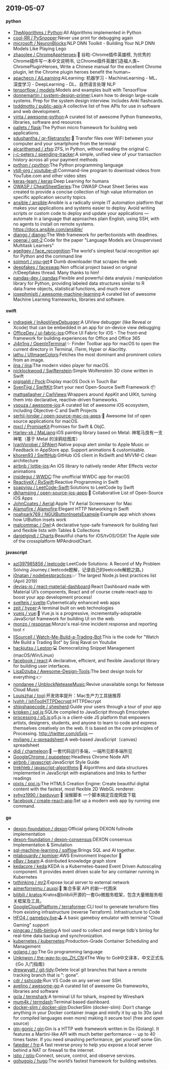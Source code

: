 ## 2019-05-07

#### python
* [TheAlgorithms / Python](https://github.com/TheAlgorithms/Python):All Algorithms implemented in Python
* [cool-RR / PySnooper](https://github.com/cool-RR/PySnooper):Never use print for debugging again
* [microsoft / NeuronBlocks](https://github.com/microsoft/NeuronBlocks):NLP DNN Toolkit - Building Your NLP DNN Models Like Playing Lego
* [zhaoolee / ChromeAppHeroes](https://github.com/zhaoolee/ChromeAppHeroes):🌈
谷粒-Chrome插件英雄榜, 为优秀的Chrome插件写一本中文说明书, 让Chrome插件英雄们造福人类~ ChromePluginHeroes, Write a Chinese manual for the excellent Chrome plugin, let the Chrome plugin heroes benefit the human~
* [apachecn / AiLearning](https://github.com/apachecn/AiLearning):AiLearning: 机器学习 - MachineLearning - ML、深度学习 - DeepLearning - DL、自然语言处理 NLP
* [tensorflow / models](https://github.com/tensorflow/models):Models and examples built with TensorFlow
* [donnemartin / system-design-primer](https://github.com/donnemartin/system-design-primer):Learn how to design large-scale systems. Prep for the system design interview. Includes Anki flashcards.
* [toddmotto / public-apis](https://github.com/toddmotto/public-apis):A collective list of free APIs for use in software and web development.
* [vinta / awesome-python](https://github.com/vinta/awesome-python):A curated list of awesome Python frameworks, libraries, software and resources
* [pallets / flask](https://github.com/pallets/flask):The Python micro framework for building web applications.
* [sdushantha / qr-filetransfer](https://github.com/sdushantha/qr-filetransfer):📡
Transfer files over WiFi between your computer and your smartphone from the terminal
* [alcarithemad / zfsp](https://github.com/alcarithemad/zfsp):ZFS, in Python, without reading the original C.
* [j-c-peters / spending-tracker](https://github.com/j-c-peters/spending-tracker):A simple, unified view of your transaction history across all your payment methods
* [python / cpython](https://github.com/python/cpython):The Python programming language
* [ytdl-org / youtube-dl](https://github.com/ytdl-org/youtube-dl):Command-line program to download videos from YouTube.com and other video sites
* [keras-team / keras](https://github.com/keras-team/keras):Deep Learning for humans
* [OWASP / CheatSheetSeries](https://github.com/OWASP/CheatSheetSeries):The OWASP Cheat Sheet Series was created to provide a concise collection of high value information on specific application security topics.
* [ansible / ansible](https://github.com/ansible/ansible):Ansible is a radically simple IT automation platform that makes your applications and systems easier to deploy. Avoid writing scripts or custom code to deploy and update your applications — automate in a language that approaches plain English, using SSH, with no agents to install on remote systems. https://docs.ansible.com/ansible/
* [django / django](https://github.com/django/django):The Web framework for perfectionists with deadlines.
* [openai / gpt-2](https://github.com/openai/gpt-2):Code for the paper "Language Models are Unsupervised Multitask Learners"
* [ageitgey / face_recognition](https://github.com/ageitgey/face_recognition):The world's simplest facial recognition api for Python and the command line
* [soimort / you-get](https://github.com/soimort/you-get):⏬
Dumb downloader that scrapes the web
* [deepfakes / faceswap](https://github.com/deepfakes/faceswap):Non official project based on original /r/Deepfakes thread. Many thanks to him!
* [pandas-dev / pandas](https://github.com/pandas-dev/pandas):Flexible and powerful data analysis / manipulation library for Python, providing labeled data structures similar to R data.frame objects, statistical functions, and much more
* [josephmisiti / awesome-machine-learning](https://github.com/josephmisiti/awesome-machine-learning):A curated list of awesome Machine Learning frameworks, libraries and software.

#### swift
* [indragiek / InAppViewDebugger](https://github.com/indragiek/InAppViewDebugger):A UIView debugger (like Reveal or Xcode) that can be embedded in an app for on-device view debugging
* [OfficeDev / ui-fabric-ios](https://github.com/OfficeDev/ui-fabric-ios):Office UI Fabric for iOS - The front-end framework for building experiences for Office and Office 365
* [Ji4n1ng / OpenInTerminal](https://github.com/Ji4n1ng/OpenInTerminal):✨
Finder Toolbar app for macOS to open the current directory in Terminal, iTerm, Hyper or Alacritty.
* [jathu / UIImageColors](https://github.com/jathu/UIImageColors):Fetches the most dominant and prominent colors from an image.
* [iina / iina](https://github.com/iina/iina):The modern video player for macOS.
* [nicklockwood / Swiftenstein](https://github.com/nicklockwood/Swiftenstein):Simple Wolfenstein 3D clone written in Swift
* [pigigaldi / Pock](https://github.com/pigigaldi/Pock):Display macOS Dock in Touch Bar
* [SvenTiigi / SwiftKit](https://github.com/SvenTiigi/SwiftKit):Start your next Open-Source Swift Framework
📦
* [mattgallagher / CwlViews](https://github.com/mattgallagher/CwlViews):Wrappers around AppKit and UIKit, turning them into declarative, reactive-driven frameworks.
* [vsouza / awesome-ios](https://github.com/vsouza/awesome-ios):A curated list of awesome iOS ecosystem, including Objective-C and Swift Projects
* [serhii-londar / open-source-mac-os-apps](https://github.com/serhii-londar/open-source-mac-os-apps):🚀
Awesome list of open source applications for macOS.
* [mxcl / PromiseKit](https://github.com/mxcl/PromiseKit):Promises for Swift & ObjC.
* [Harley-xk / MaLiang](https://github.com/Harley-xk/MaLiang):iOS painting library based on Metal. 神笔马良有一支神笔（基于 Metal 的涂鸦绘图库）
* [IvanVorobei / SPAlert](https://github.com/IvanVorobei/SPAlert):Native popup alert similar to Apple Music or Feedback in AppStore app. Support animations & customisable.
* [khoren93 / SwiftHub](https://github.com/khoren93/SwiftHub):GitHub iOS client in RxSwift and MVVM-C clean architecture
* [airbnb / lottie-ios](https://github.com/airbnb/lottie-ios):An iOS library to natively render After Effects vector animations
* [insidegui / WWDC](https://github.com/insidegui/WWDC):The unofficial WWDC app for macOS
* [ReactiveX / RxSwift](https://github.com/ReactiveX/RxSwift):Reactive Programming in Swift
* [soapyigu / LeetCode-Swift](https://github.com/soapyigu/LeetCode-Swift):Solutions to LeetCode by Swift
* [dkhamsing / open-source-ios-apps](https://github.com/dkhamsing/open-source-ios-apps):📱
Collaborative List of Open-Source iOS Apps
* [JohnCoates / Aerial](https://github.com/JohnCoates/Aerial):Apple TV Aerial Screensaver for Mac
* [Alamofire / Alamofire](https://github.com/Alamofire/Alamofire):Elegant HTTP Networking in Swift
* [noahsark769 / NGUIButtonInsetsExample](https://github.com/noahsark769/NGUIButtonInsetsExample):Example app which shows how UIButton insets work
* [malcommac / Owl](https://github.com/malcommac/Owl):A declarative type-safe framework for building fast and flexible lists with Tables & Collections
* [danielgindi / Charts](https://github.com/danielgindi/Charts):Beautiful charts for iOS/tvOS/OSX! The Apple side of the crossplatform MPAndroidChart.

#### javascript
* [azl397985856 / leetcode](https://github.com/azl397985856/leetcode):LeetCode Solutions: A Record of My Problem Solving Journey.( leetcode题解，记录自己的leetcode解题之路。)
* [i0natan / nodebestpractices](https://github.com/i0natan/nodebestpractices):✅
The largest Node.js best practices list (April 2019)
* [devias-io / react-material-dashboard](https://github.com/devias-io/react-material-dashboard):React Dashboard made with Material UI’s components, React and of course create-react-app to boost your app development process!
* [sveltejs / svelte](https://github.com/sveltejs/svelte):Cybernetically enhanced web apps
* [zeit / hyper](https://github.com/zeit/hyper):A terminal built on web technologies
* [vuejs / vue](https://github.com/vuejs/vue):🖖
Vue.js is a progressive, incrementally-adoptable JavaScript framework for building UI on the web.
* [monzo / response](https://github.com/monzo/response):Monzo's real-time incident response and reporting tool
⚡️
* [llSourcell / Watch-Me-Build-a-Trading-Bot](https://github.com/llSourcell/Watch-Me-Build-a-Trading-Bot):This is the code for "Watch Me Build a Trading Bot" by Siraj Raval on Youtube
* [hackjutsu / Lepton](https://github.com/hackjutsu/Lepton):💻
Democratizing Snippet Management (macOS/Win/Linux)
* [facebook / react](https://github.com/facebook/react):A declarative, efficient, and flexible JavaScript library for building user interfaces.
* [LisaDziuba / Awesome-Design-Tools](https://github.com/LisaDziuba/Awesome-Design-Tools):The best design tools for everything
👉
* [nondanee / UnblockNeteaseMusic](https://github.com/nondanee/UnblockNeteaseMusic):Revive unavailable songs for Netease Cloud Music
* [Louiszhai / tool](https://github.com/Louiszhai/tool):开发效率提升：Mac生产力工具链推荐
* [lyxhh / lxhToolHTTPDecrypt](https://github.com/lyxhh/lxhToolHTTPDecrypt):HTTPDecrypt
* [shipshapecode / shepherd](https://github.com/shipshapecode/shepherd):Guide your users through a tour of your app
* [kripken / sql.js](https://github.com/kripken/sql.js):SQLite compiled to JavaScript through Emscripten
* [processing / p5.js](https://github.com/processing/p5.js):p5.js is a client-side JS platform that empowers artists, designers, students, and anyone to learn to code and express themselves creatively on the web. It is based on the core principles of Processing. http://twitter.com/p5xjs —
* [myliang / x-spreadsheet](https://github.com/myliang/x-spreadsheet):A web-based JavaScript（canvas） spreadsheet
* [didi / chameleon](https://github.com/didi/chameleon):🦎
一套代码运行多端，一端所见即多端所见
* [GoogleChrome / puppeteer](https://github.com/GoogleChrome/puppeteer):Headless Chrome Node API
* [airbnb / javascript](https://github.com/airbnb/javascript):JavaScript Style Guide
* [trekhleb / javascript-algorithms](https://github.com/trekhleb/javascript-algorithms):📝
Algorithms and data structures implemented in JavaScript with explanations and links to further readings
* [pixijs / pixi.js](https://github.com/pixijs/pixi.js):The HTML5 Creation Engine: Create beautiful digital content with the fastest, most flexible 2D WebGL renderer.
* [syhyz1990 / baiduyun](https://github.com/syhyz1990/baiduyun):🖖
油猴脚本 一个脚本搞定百度网盘下载
* [facebook / create-react-app](https://github.com/facebook/create-react-app):Set up a modern web app by running one command.

#### go
* [dexon-foundation / dexon](https://github.com/dexon-foundation/dexon):Official golang DEXON fullnode implementation
* [dexon-foundation / dexon-consensus](https://github.com/dexon-foundation/dexon-consensus):DEXON consensus Implementation & Simulation
* [sql-machine-learning / sqlflow](https://github.com/sql-machine-learning/sqlflow):Brings SQL and AI together.
* [mlabouardy / komiser](https://github.com/mlabouardy/komiser):AWS Environment Inspector
👮
* [eBay / beam](https://github.com/eBay/beam):A distributed knowledge graph store
* [kedacore / keda](https://github.com/kedacore/keda):KEDA is a Kubernetes-based Event Driven Autoscaling component. It provides event driven scale for any container running in Kubernetes
* [txthinking / mr2](https://github.com/txthinking/mr2):Expose local server to external network
* [aimerforreimu / auxpi](https://github.com/aimerforreimu/auxpi):🍭
集合多家 API 的新一代图床
* [bilibili / kratos](https://github.com/bilibili/kratos):Kratos是bilibili开源的一套Go微服务框架，包含大量微服务相关框架及工具。
* [GoogleCloudPlatform / terraformer](https://github.com/GoogleCloudPlatform/terraformer):CLI tool to generate terraform files from existing infrastructure (reverse Terraform). Infrastructure to Code
* [HFO4 / gameboy.live](https://github.com/HFO4/gameboy.live):🕹️
A basic gameboy emulator with terminal "Cloud Gaming" support
* [pingcap / tidb-binlog](https://github.com/pingcap/tidb-binlog):A tool used to collect and merge tidb's binlog for real-time data backup and synchronization.
* [kubernetes / kubernetes](https://github.com/kubernetes/kubernetes):Production-Grade Container Scheduling and Management
* [golang / go](https://github.com/golang/go):The Go programming language
* [Unknwon / the-way-to-go_ZH_CN](https://github.com/Unknwon/the-way-to-go_ZH_CN):《The Way to Go》中文译本，中文正式名《Go 入门指南》
* [drewwyatt / git-tidy](https://github.com/drewwyatt/git-tidy):Delete local git branches that have a remote tracking branch that is ": gone".
* [cdr / sshcode](https://github.com/cdr/sshcode):Run VS Code on any server over SSH.
* [avelino / awesome-go](https://github.com/avelino/awesome-go):A curated list of awesome Go frameworks, libraries and software
* [gcla / termshark](https://github.com/gcla/termshark):A terminal UI for tshark, inspired by Wireshark
* [mum4k / termdash](https://github.com/mum4k/termdash):Terminal based dashboard.
* [docker-slim / docker-slim](https://github.com/docker-slim/docker-slim):DockerSlim (docker-slim): Don't change anything in your Docker container image and minify it by up to 30x (and for compiled languages even more) making it secure too! (free and open source)
* [gin-gonic / gin](https://github.com/gin-gonic/gin):Gin is a HTTP web framework written in Go (Golang). It features a Martini-like API with much better performance -- up to 40 times faster. If you need smashing performance, get yourself some Gin.
* [fatedier / frp](https://github.com/fatedier/frp):A fast reverse proxy to help you expose a local server behind a NAT or firewall to the internet.
* [istio / istio](https://github.com/istio/istio):Connect, secure, control, and observe services.
* [gohugoio / hugo](https://github.com/gohugoio/hugo):The world’s fastest framework for building websites.
